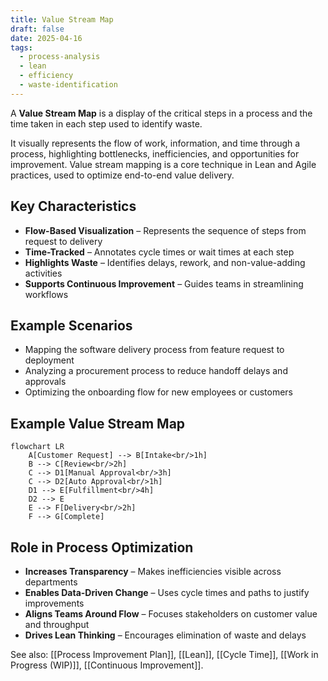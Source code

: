 ```yaml
---
title: Value Stream Map
draft: false
date: 2025-04-16
tags:
  - process-analysis
  - lean
  - efficiency
  - waste-identification
---
```


A **Value Stream Map** is a display of the critical steps in a process and the time taken in each step used to identify waste.

It visually represents the flow of work, information, and time through a process, highlighting bottlenecks, inefficiencies, and opportunities for improvement. Value stream mapping is a core technique in Lean and Agile practices, used to optimize end-to-end value delivery.

## Key Characteristics

- **Flow-Based Visualization** – Represents the sequence of steps from request to delivery  
- **Time-Tracked** – Annotates cycle times or wait times at each step  
- **Highlights Waste** – Identifies delays, rework, and non-value-adding activities  
- **Supports Continuous Improvement** – Guides teams in streamlining workflows  

## Example Scenarios

- Mapping the software delivery process from feature request to deployment  
- Analyzing a procurement process to reduce handoff delays and approvals  
- Optimizing the onboarding flow for new employees or customers  

## Example Value Stream Map

```mermaid
flowchart LR
    A[Customer Request] --> B[Intake<br/>1h]
    B --> C[Review<br/>2h]
    C --> D1[Manual Approval<br/>3h]
    C --> D2[Auto Approval<br/>1h]
    D1 --> E[Fulfillment<br/>4h]
    D2 --> E
    E --> F[Delivery<br/>2h]
    F --> G[Complete]
```

## Role in Process Optimization

- **Increases Transparency** – Makes inefficiencies visible across departments  
- **Enables Data-Driven Change** – Uses cycle times and paths to justify improvements  
- **Aligns Teams Around Flow** – Focuses stakeholders on customer value and throughput  
- **Drives Lean Thinking** – Encourages elimination of waste and delays  

See also: [[Process Improvement Plan]], [[Lean]], [[Cycle Time]], [[Work in Progress (WIP)]], [[Continuous Improvement]].
